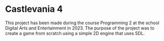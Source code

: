# Castlevania 4 

This project has been made during the course Programming 2 at the school Digital Arts and Entertainment in 2023.
The purpose of the project was to create a game from scratch using a simple 2D engine that uses SDL.
